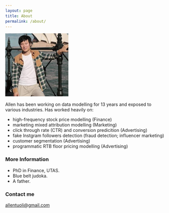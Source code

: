 ```yaml
---
layout: page
title: About
permalink: /about/
---
```


![alt text](https://raw.githubusercontent.com/sojuallen/sojuallen.github.io/master/images/Allen_portrait_sm.jpg)

Allen has been working on data modelling for 13 years and exposed to various industries. 
Has worked heavily on:
* high-frequency stock price modelling (Finance)
* marketing mixed attribution modelling (Marketing)
* click through rate (CTR) and conversion predicition (Advertising) 
* fake Instgram followers detection (fraud detection; influencer marketing)
* customer segmentation (Advertising)
* programmatic RTB floor pricing modelling (Advertising)



### More Information


* PhD in Finance, UTAS. 
* Blue belt judoka. 
* A father.



### Contact me

[allentuoli@gmail.com](mailto:allentuoli@gmail.com)

